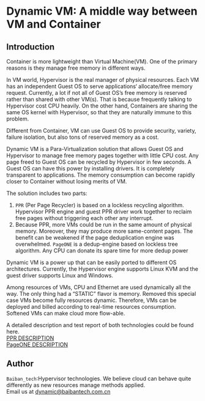 # Dynamic VM: A middle way between VM and Container

## Introduction 

Container is more lightweight than Virtual Machine(VM). One of the primary reasons is they manage free memory in different ways.

In VM world, Hypervisor is the real manager of physical resources. Each VM has an independent Guest OS to serve applications‘ allocate/free memory request. Currently, a lot if not all of Guest OS’s free memory is reserved rather than shared with other VM(s). That is because frequently talking to Hypervisor cost CPU heavily. On the other hand, Containers are sharing the same OS kernel with Hypervisor, so that they are naturally immune to this problem.

Different from Container, VM can use Guest OS to provide security, variety, failure isolation, but also tons of reserved memory as a cost.

Dynamic VM is a Para-Virtualization solution that allows Guest OS and Hypervisor to manage free memory pages together with little CPU cost. Any page freed to Guest OS can be recycled by Hypervisor in few seconds. A Guest OS can have this power by installing drivers. It is completely transparent to applications. The memory consumption can become rapidly closer to Container without losing merits of VM.

The solution includes two parts:

1.	`PPR` (Per Page Recycler) is based on a lockless recycling algorithm. Hypervisor PPR engine and guest PPR driver work together to reclaim free pages without triggering each other any interrupt.
2.	Because PPR, more VMs could be run in the same amount of physical memory. Moreover, they may produce more same-content pages. The benefit can be weakened if the page deduplication engine was overwhelmed. `PageONE` is a dedup-engine based on lockless tree algorithm. Any CPU can donate its spare time for more dedup power

Dynamic VM is a power up that can be easily ported to different OS architectures. Currently, the Hypervisor engine supports Linux KVM and the guest driver supports Linux and Windows.

Among resources of VMs, CPU and Ethernet are used dynamically all the way. The only thing had a “STATIC” flavor is memory. Removed this special case VMs become fully resources dynamic. Therefore, VMs can be deployed and billed according to real-time resources consumption. Softened VMs can make cloud more flow-able.

A detailed description and test report of both technologies could be found here.<br>
[PPR DESCRIPTION](https://github.com/lijiyong0303/test_readme/blob/master/ppr_info.txt)<br>
[PageONE DESCRIPTION](https://github.com/lijiyong0303/test_readme/blob/master/pageone_info.txt)<br>
## Author
`Baiban_tech`:Hypervisor technologies. We believe cloud can behave quite differently as new resources manage methods applied.<br>
Email us at <a href="mailto:dynamic@baibantech.com.cn">dynamic@baibantech.com.cn</a>
